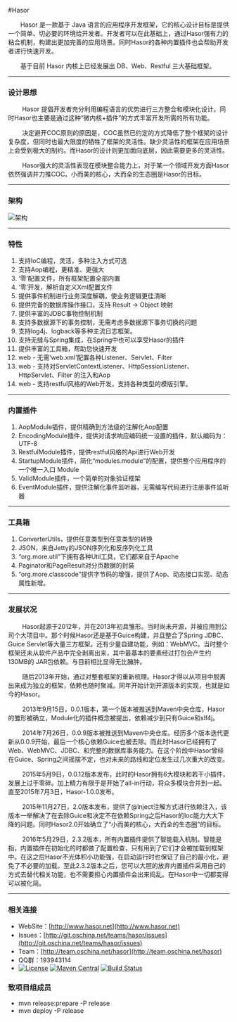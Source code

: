 #Hasor

&emsp;&emsp;Hasor 是一款基于 Java 语言的应用程序开发框架，它的核心设计目标是提供一个简单、切必要的环境给开发者。开发者可以在此基础上，通过Hasor强有力的粘合机制，构建出更加完善的应用场景。同时Hasor的各种内置插件也会帮助开发者进行快速开发。

&emsp;&emsp;基于目前 Hasor 内核上已经发展出 DB、Web、Restful 三大基础框架。

----------
### 设计思想

&emsp;&emsp; Hasor 提倡开发者充分利用编程语言的优势进行三方整合和模块化设计。同时Hasor也主要是通过这种“微内核+插件”的方式丰富开发所需的所有功能。

&emsp;&emsp; 决定避开COC原则的原因是，COC虽然已约定的方式降低了整个框架的设计复杂度，但同时也最大限度的牺牲了框架的灵活性。缺少灵活性的框架在应用场景上会受到极大的制约。而Hasor的设计则更加面向底层，因此需要更多的灵活性。

&emsp;&emsp; Hasor强大的灵活性表现在模块整合能力上，对于某一个领域开发方面Hasor依然强调并力推COC。小而美的核心，大而全的生态圈是Hasor的目标。

----------
### 架构

![架构](http://project.hasor.net/resources/185946_9TWV_1166271.png)

----------
### 特性
01. 支持IoC编程，灵活，多种注入方式可选
02. 支持Aop编程，更精准、更强大
03. ‘零’配置文件，所有框架配置全部内置
04. ‘零’开发，解析自定义Xml配置文件
05. 提供事件机制进行业务深度解耦，使业务逻辑更佳清晰
06. 提供完备的数据库操作接口，支持 Result -> Object 映射
07. 提供丰富的JDBC事物控制机制
08. 支持多数据源下的事务控制，无需考虑多数据源下事务切换的问题
09. 支持log4j、logback等多种主流日志框架。
10. 支持无缝与Spring集成，在Spring中也可以享受Hasor的插件
11. 提供丰富的工具箱，帮助您快速开发
12. web - 无需‘web.xml’配置各种Listener、Servlet、Filter
13. web - 支持对ServletContextListener、HttpSessionListener、HttpServlet、Filter 的注入和Aop
14. web - 支持restful风格的Web开发，支持各种类型的模版引擎。

----------
### 内置插件
01. AopModule插件，提供精确到方法级的注解化Aop配置
02. EncodingModule插件，提供对请求响应编码统一设置的插件，默认编码为：UTF-8
03. RestfulModule插件，提供restful风格的Api进行Web开发
04. StartupModule插件，简化“modules.module”的配置，提供整个应用程序的一个唯一入口 Module
05. ValidModule插件，一个简单的对象验证框架
06. EventModule插件，提供注解化事件监听器，无需编写代码进行注册事件监听器

----------
### 工具箱
01. ConverterUtils，提供任意类型到任意类型的转换
02. JSON，来自Jetty的JSON序列化和反序列化工具
03. “org.more.util”下拥有各种Util工具，它们都来自于Apache
04. Paginator和PageResult对分页数据的封装
05. “org.more.classcode”提供字节码的增强，提供了Aop、动态接口实现、动态属性新增。

----------
### 发展状况

&emsp;&emsp; Hasor起源于2012年，并在2013年初具雏形。当时尚未开源，并被应用到公司个大项目中。那个时候Hasor还是基于Guice构建，并且整合了Spring JDBC、Guice Servlet等大量三方框架。还有少量自建功能，例如：WebMVC。当时整个框架还未从软件产品中完全剥离出来，其中最基本的要素经过打包会产生约 130MB的 JAR包依赖。与目前相比显得无比臃肿。

&emsp;&emsp; 随后2013年开始，通过对整套框架的重新梳理。Hasor才得以从项目中脱离出来成为独立的框架，依赖也随时聚减。同年开始计划开源版本的实现，也就是如今的Hasor。

&emsp;&emsp; 2013年9月15日，0.0.1版本，第一个版本被推送到Maven中央仓库，Hasor的雏形被确立，Module化的插件概念被提出，依赖减少到只有Guice和slf4j。

&emsp;&emsp; 2014年7月26日，0.0.9版本被推送到Maven中央仓库。经历多个版本迭代更新从0.0.9开始，最后一个核心依赖Guice也被去除。而此时Hasor已经拥有了Web、WebMVC、JDBC、和完整的数据库事务能力。在这个阶段中Hasor曾经在Guice、Spring之间摇摆不定，也对未来的路线和定位发生过几次重大的改变。

&emsp;&emsp; 2015年5月9日，0.0.12版本发布，此时的Hasor拥有6大模块和若干小插件，发展上过于零碎。加上精力有限于是开始了all-in行动，将众多模块合并到一起。直至2015年7月3日，Hasor-1.0.0发布。

&emsp;&emsp; 2015年11月27日，2.0版本发布，提供了@Inject注解方式进行依赖注入，该版本一举解决了在去除Guice和决定不在依赖Spring之后Hasor的Ioc能力大大下降的问题。同时Hasor2.0开始确立了“小而美的核心，大而全的生态圈”的目标。

&emsp;&emsp; 2016年5月29日，2.3.2版本，所有内置插件提供了智能载入机制。智能是指，内置插件在初始化的时都做了配置检查，只有用到了它们才会被加载到框架中。在这之后Hasor不光体积小功能强，在启动运行时也保证了自己的最小化，避免了不必要的加载。至此2.3.2版本之后，您可以大胆的放弃内置插件采用自己的方式去替代相关功能，也不需要担心内置插件会出来捣乱。在Hasor中一切都变得可以被化简。

----------
### 相关连接

* WebSite：[http://www.hasor.net](http://www.hasor.net)
* Issues：[http://git.oschina.net/teams/hasor/issues](http://git.oschina.net/teams/hasor/issues)
* Team：[http://team.oschina.net/hasor](http://team.oschina.net/hasor)
* QQ群：193943114
* [![License](https://img.shields.io/badge/license-Apache%202-4EB1BA.svg)](https://www.apache.org/licenses/LICENSE-2.0.html)
[![Maven Central](https://maven-badges.herokuapp.com/maven-central/net.hasor/hasor-core/badge.svg)](https://maven-badges.herokuapp.com/maven-central/net.hasor/hasor-core)
[![Build Status](https://travis-ci.org/zycgit/hasor.svg?branch=master)](https://travis-ci.org/zycgit/hasor)

### 致项目组成员

* mvn release:prepare -P release
* mvn deploy -P release
